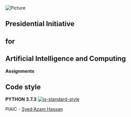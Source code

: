 ![Picture](https://i.ibb.co/jH9TFG5/Logo-PIAIC-fb7de414.png)
## Presidential Initiative
## for
## Artificial Intelligence and Computing
**Assignments**

## Code style
**PYTHON 3.7.3**
[![js-standard-style](https://img.shields.io/pypi/pyversions/Django.svg?style=flat)](https://github.com/python)

PIAIC - [Syed Azam Hassan]()
